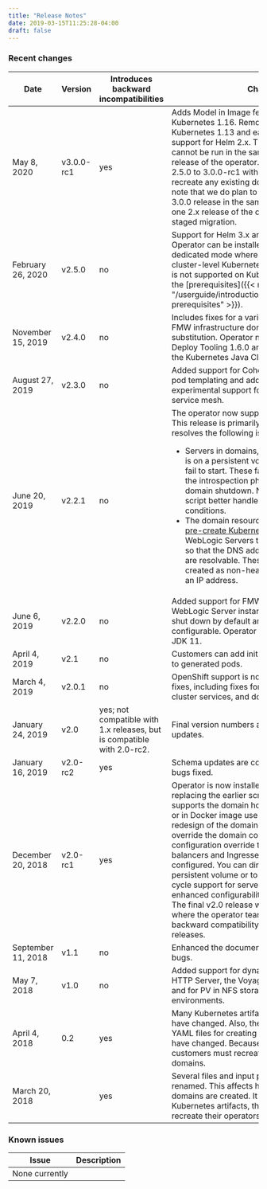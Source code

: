 ```yaml
---
title: "Release Notes"
date: 2019-03-15T11:25:28-04:00
draft: false
---
```


### Recent changes

| Date | Version | Introduces backward incompatibilities | Change |
| --- | --- | --- | --- |
| May 8, 2020 | v3.0.0-rc1 | yes | Adds Model in Image feature. Support for Kubernetes 1.16. Removal of support for Kubernetes 1.13 and earlier. Removal of support for Helm 2.x. This release candidate cannot be run in the same cluster as another release of the operator.  You can upgrade from 2.5.0 to 3.0.0-rc1 without needing to restart or recreate any existing domains. However, please note that we do plan to support running the final 3.0.0 release in the same cluster with at least one 2.x release of the operator to allow for staged migration. |
| February 26, 2020 | v2.5.0 | no | Support for Helm 3.x and OpenShift 4.3.  Operator can be installed in a namespace-dedicated mode where operator requires no cluster-level Kubernetes privileges. This version is not supported on Kubernetes 1.16+, check the [prerequisites]({{< relref "/userguide/introduction/introduction#operator-prerequisites" >}}).
| November 15, 2019 | v2.4.0 | no | Includes fixes for a variety of issues related to FMW infrastructure domains and pod variable substitution.  Operator now uses WebLogic Deploy Tooling 1.6.0 and the latest version of the Kubernetes Java Client.
| August 27, 2019 | v2.3.0 | no  | Added support for Coherence cluster rolling, pod templating and additional pod content, and experimental support for running under an Istio service mesh.
| June 20, 2019 | v2.2.1 | no  | The operator now supports Kubernetes 1.14.0+.  This release is primarily a bug fix release and resolves the following issues:<br><ul><li>Servers in domains, where the domain home is on a persistent volume, would sometimes fail to start. These failures would be during the introspection phase following a full domain shutdown.  Now, the introspection script better handles the relevant error conditions.</li><li>The domain resource provides an option to [pre-create Kubernetes services](https://github.com/oracle/weblogic-kubernetes-operator/blob/master/docs/domains/Domain.md#server-service) for WebLogic Servers that are not yet running so that the DNS addresses of these services are resolvable.  These services are now created as non-headless so that they have an IP address.</li></ul>
| June 6, 2019 | v2.2.0 | no  | Added support for FMW Infrastructure domains. WebLogic Server instances are now gracefully shut down by default and shutdown options are configurable. Operator is now built and runs on JDK 11.
| April 4, 2019 | v2.1 | no  | Customers can add init and sidecar containers to generated pods.  
| March 4, 2019 | v2.0.1 | no  | OpenShift support is now certified.  Many bug fixes, including fixes for configuration overrides, cluster services, and domain status processing.  
| January 24, 2019 | v2.0 | yes; not compatible with 1.x releases, but is compatible with 2.0-rc2. | Final version numbers and documentation updates.  
| January 16, 2019 | v2.0-rc2 | yes | Schema updates are completed, and various bugs fixed.
| December 20, 2018 | v2.0-rc1 | yes | Operator is now installed using Helm charts, replacing the earlier scripts.  The operator now supports the domain home on persistent volume or in Docker image use cases, which required a redesign of the domain schema.  You can override the domain configuration using configuration override templates.  Now load balancers and Ingresses can be independently configured.  You can direct WebLogic logs to a persistent volume or to the pod's log.  Added life cycle support for servers and significantly enhanced configurability for generated pods.  The final v2.0 release will be the initial release where the operator team intends to provide backward compatibility as part of future releases.
| September 11, 2018 | v1.1  | no | Enhanced the documentation and fixed various bugs.
| May 7, 2018 | v1.0  | no | Added support for dynamic clusters, the Apache HTTP Server, the Voyager Ingress Controller, and for PV in NFS storage for multi-node environments.
| April 4, 2018 | 0.2 | yes | Many Kubernetes artifact names and labels have changed. Also, the names of generated YAML files for creating a domain's PV and PVC have changed.  Because of these changes, customers must recreate their operators and domains.
| March 20, 2018 |  | yes | Several files and input parameters have been renamed.  This affects how operators and domains are created.  It also changes generated Kubernetes artifacts, therefore customers must recreate their operators and domains.

### Known issues

| Issue | Description |
| --- | --- |
| None currently |  |
